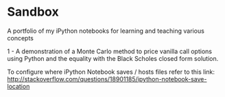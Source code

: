 # Sandbox
A portfolio of my iPython notebooks for learning and teaching various concepts

1 - A demonstration of a Monte Carlo method to price vanilla call options using Python and the equality with the Black Scholes closed form solution.

To configure where iPython Notebook saves / hosts files refer to this link:
http://stackoverflow.com/questions/18901185/ipython-notebook-save-location
